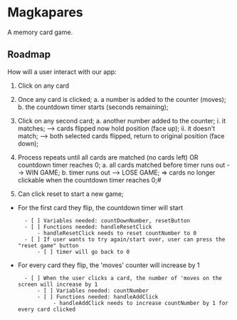 # Magkapares
A memory card game.

## Roadmap
How will a user interact with our app:

1. Click on any card

2. Once any card is clicked;
    a. a number is added to the counter (moves);
    b. the countdown timer starts (seconds remaining);
    
3. Click on any second card;
    a. another number added to the counter;
        i. it matches;
            --> cards flipped now hold position (face up);
        ii. it doesn't match;
            --> both selected cards flipped, return to original position (face down);

4. Process repeats until all cards are matched (no cards left) OR countdown timer reaches 0;
    a. all cards matched before timer runs out --> WIN GAME;
    b. timer runs out --> LOSE GAME;
        => cards no longer clickable when the countdown timer reaches 0;#

5. Can click reset to start a new game;








* For the first card they flip, the countdown timer will start    

        - [ ] Variables needed: countDownNumber, resetButton
        - [ ] Functions needed: handleResetClick 
            - handleResetClick needs to reset countNumber to 0
        - [ ] If user wants to try again/start over, user can press the "reset game" button
            - [ ] timer will go back to 0

* For every card they flip, the 'moves' counter will increase by 1

        - [ ] When the user clicks a card, the number of 'moves on the screen will increase by 1
            - [ ] Variables needed: countNumber
            - [ ] Functions needed: handleAddClick
                 - handleAddClick needs to increase countNumber by 1 for every card clicked

